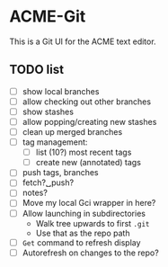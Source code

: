 # ACME-Git

This is a Git UI for the ACME text editor.

## TODO list
- [ ] show local branches
- [ ] allow checking out other branches
- [ ] show stashes
- [ ] allow popping/creating new stashes
- [ ] clean up merged branches
- [ ] tag management:
	- [ ] list (10?) most recent tags
	- [ ] create new (annotated) tags
- [ ] push tags, branches
- [ ] fetch?␣push?
- [ ] notes?
- [ ] Move my local Gci wrapper in here?
- [ ] Allow launching in subdirectories
	- Walk tree upwards to first `.git`
	- Use that as the repo path
- [ ] `Get` command to refresh display
- [ ] Autorefresh on changes to the repo?